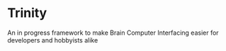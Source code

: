 # Trinity
An in progress framework to make Brain Computer Interfacing easier for developers and hobbyists alike
